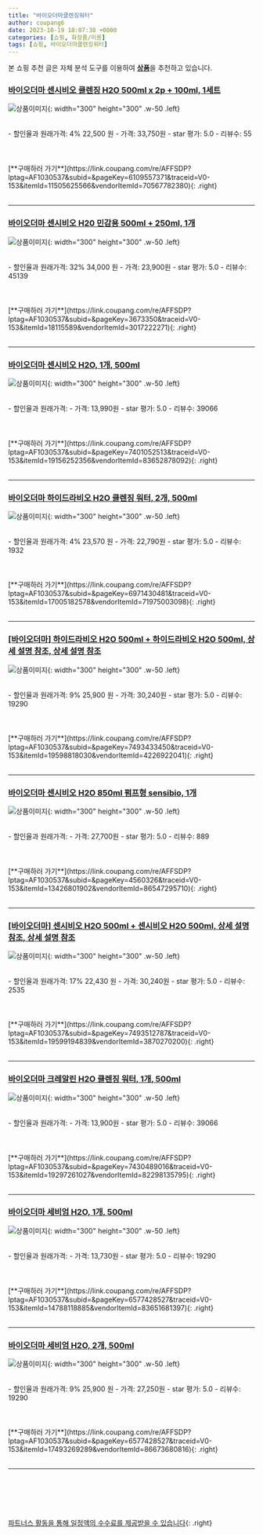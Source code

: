 ```yaml
---
title: "바이오더마클렌징워터"
author: coupang6
date: 2023-10-19 18:07:38 +0800
categories: [쇼핑, 화장품/미용]
tags: [쇼핑, 바이오더마클렌징워터]
---
```


본 쇼핑 추천 글은 자체 분석 도구를 이용하여 [**상품**](https://link.coupang.com/a/bao1ui)을 추천하고 있습니다.

### [바이오더마 센시비오 클렌징 H2O 500ml x 2p + 100ml, 1세트](https://link.coupang.com/re/AFFSDP?lptag=AF1030537&subid=&pageKey=6109557371&traceid=V0-153&itemId=11505625566&vendorItemId=70567782380)

![상품이미지](https://thumbnail9.coupangcdn.com/thumbnails/remote/230x230ex/image/retail/images/3473212743536268-b9967c23-639e-40d9-bc36-df0dddb83ceb.jpg){: width="300" height="300" .w-50 .left}


<br>
- 할인율과 원래가격: 4%  22,500   원
- 가격: 33,750원
- star 평가: 5.0
- 리뷰수: 55
<br>
<br>
<br>
<br>
[**구매하러 가기**](https://link.coupang.com/re/AFFSDP?lptag=AF1030537&subid=&pageKey=6109557371&traceid=V0-153&itemId=11505625566&vendorItemId=70567782380){: .right}
<br>
<br>

---

### [바이오더마 센시비오 H20 민감용 500ml + 250ml, 1개](https://link.coupang.com/re/AFFSDP?lptag=AF1030537&subid=&pageKey=3673350&traceid=V0-153&itemId=18115589&vendorItemId=3017222271)

![상품이미지](https://thumbnail10.coupangcdn.com/thumbnails/remote/230x230ex/image/retail/images/2520208468946076-5ec64dbf-35a7-4164-a87b-470b3269e57f.jpg){: width="300" height="300" .w-50 .left}


<br>
- 할인율과 원래가격: 32%  34,000   원
- 가격: 23,900원
- star 평가: 5.0
- 리뷰수: 45139
<br>
<br>
<br>
<br>
[**구매하러 가기**](https://link.coupang.com/re/AFFSDP?lptag=AF1030537&subid=&pageKey=3673350&traceid=V0-153&itemId=18115589&vendorItemId=3017222271){: .right}
<br>
<br>

---

### [바이오더마 센시비오 H2O, 1개, 500ml](https://link.coupang.com/re/AFFSDP?lptag=AF1030537&subid=&pageKey=7401052513&traceid=V0-153&itemId=19156252356&vendorItemId=83652878092)

![상품이미지](https://thumbnail9.coupangcdn.com/thumbnails/remote/230x230ex/image/vendor_inventory/0a64/7ce9908e3b7f473be4bff67cc92c6d5100245b94c448c1a8cc4ade3f0258.JPG){: width="300" height="300" .w-50 .left}


<br>
- 할인율과 원래가격: 
- 가격: 13,990원
- star 평가: 5.0
- 리뷰수: 39066
<br>
<br>
<br>
<br>
[**구매하러 가기**](https://link.coupang.com/re/AFFSDP?lptag=AF1030537&subid=&pageKey=7401052513&traceid=V0-153&itemId=19156252356&vendorItemId=83652878092){: .right}
<br>
<br>

---

### [바이오더마 하이드라비오 H2O 클렌징 워터, 2개, 500ml](https://link.coupang.com/re/AFFSDP?lptag=AF1030537&subid=&pageKey=6971430481&traceid=V0-153&itemId=17005182578&vendorItemId=71975003098)

![상품이미지](https://thumbnail7.coupangcdn.com/thumbnails/remote/230x230ex/image/vendor_inventory/cca5/4be6c96a40875fba057b69c5e825fecf3b21184fe2a8c1762e2f2260d29a.jpg){: width="300" height="300" .w-50 .left}


<br>
- 할인율과 원래가격: 4%  23,570   원
- 가격: 22,790원
- star 평가: 5.0
- 리뷰수: 1932
<br>
<br>
<br>
<br>
[**구매하러 가기**](https://link.coupang.com/re/AFFSDP?lptag=AF1030537&subid=&pageKey=6971430481&traceid=V0-153&itemId=17005182578&vendorItemId=71975003098){: .right}
<br>
<br>

---

### [[바이오더마] 하이드라비오 H2O 500ml + 하이드라비오 H2O 500ml, 상세 설명 참조, 상세 설명 참조](https://link.coupang.com/re/AFFSDP?lptag=AF1030537&subid=&pageKey=7493433450&traceid=V0-153&itemId=19598818030&vendorItemId=4226922041)

![상품이미지](https://thumbnail8.coupangcdn.com/thumbnails/remote/230x230ex/image/vendor_inventory/8c9b/6e94028fad35f2c0024e214230f3ef1dbb804102df442bcbd9f47ef170c8.jpg){: width="300" height="300" .w-50 .left}


<br>
- 할인율과 원래가격: 9%  25,900   원
- 가격: 30,240원
- star 평가: 5.0
- 리뷰수: 19290
<br>
<br>
<br>
<br>
[**구매하러 가기**](https://link.coupang.com/re/AFFSDP?lptag=AF1030537&subid=&pageKey=7493433450&traceid=V0-153&itemId=19598818030&vendorItemId=4226922041){: .right}
<br>
<br>

---

### [바이오더마 센시비오 H2O 850ml 펌프형 sensibio, 1개](https://link.coupang.com/re/AFFSDP?lptag=AF1030537&subid=&pageKey=4560326&traceid=V0-153&itemId=13426801902&vendorItemId=86547295710)

![상품이미지](https://thumbnail6.coupangcdn.com/thumbnails/remote/230x230ex/image/vendor_inventory/f3c1/c5bcdbbbfbca8e68129708ab412ddb5998a01efd47a364b91c0291a573f1.png){: width="300" height="300" .w-50 .left}


<br>
- 할인율과 원래가격: 
- 가격: 27,700원
- star 평가: 5.0
- 리뷰수: 889
<br>
<br>
<br>
<br>
[**구매하러 가기**](https://link.coupang.com/re/AFFSDP?lptag=AF1030537&subid=&pageKey=4560326&traceid=V0-153&itemId=13426801902&vendorItemId=86547295710){: .right}
<br>
<br>

---

### [[바이오더마] 센시비오 H2O 500ml + 센시비오 H2O 500ml, 상세 설명 참조, 상세 설명 참조](https://link.coupang.com/re/AFFSDP?lptag=AF1030537&subid=&pageKey=7493512787&traceid=V0-153&itemId=19599194839&vendorItemId=3870270200)

![상품이미지](https://thumbnail6.coupangcdn.com/thumbnails/remote/230x230ex/image/vendor_inventory/35a8/e76d53451c17c6676ecdd60d9bb6434cbdafaa8bc40fcd3da4692f210fa4.jpg){: width="300" height="300" .w-50 .left}


<br>
- 할인율과 원래가격: 17%  22,430   원
- 가격: 30,240원
- star 평가: 5.0
- 리뷰수: 2535
<br>
<br>
<br>
<br>
[**구매하러 가기**](https://link.coupang.com/re/AFFSDP?lptag=AF1030537&subid=&pageKey=7493512787&traceid=V0-153&itemId=19599194839&vendorItemId=3870270200){: .right}
<br>
<br>

---

### [바이오더마 크레알린 H2O 클렌징 워터, 1개, 500ml](https://link.coupang.com/re/AFFSDP?lptag=AF1030537&subid=&pageKey=7430489016&traceid=V0-153&itemId=19297261027&vendorItemId=82298135795)

![상품이미지](https://thumbnail8.coupangcdn.com/thumbnails/remote/230x230ex/image/vendor_inventory/0d2f/8c3c630ce221fc626eaa3e5a7c0b36365a6191cb2d85edf8970fcebe8bcb.jpg){: width="300" height="300" .w-50 .left}


<br>
- 할인율과 원래가격: 
- 가격: 13,900원
- star 평가: 5.0
- 리뷰수: 39066
<br>
<br>
<br>
<br>
[**구매하러 가기**](https://link.coupang.com/re/AFFSDP?lptag=AF1030537&subid=&pageKey=7430489016&traceid=V0-153&itemId=19297261027&vendorItemId=82298135795){: .right}
<br>
<br>

---

### [바이오더마 세비엄 H2O, 1개, 500ml](https://link.coupang.com/re/AFFSDP?lptag=AF1030537&subid=&pageKey=6577428527&traceid=V0-153&itemId=14788118885&vendorItemId=83651681397)

![상품이미지](https://thumbnail9.coupangcdn.com/thumbnails/remote/230x230ex/image/vendor_inventory/a64a/ffe5e75fe35376c860bf36e415ba6f99b4576927434899300750015023a4.jpg){: width="300" height="300" .w-50 .left}


<br>
- 할인율과 원래가격: 
- 가격: 13,730원
- star 평가: 5.0
- 리뷰수: 19290
<br>
<br>
<br>
<br>
[**구매하러 가기**](https://link.coupang.com/re/AFFSDP?lptag=AF1030537&subid=&pageKey=6577428527&traceid=V0-153&itemId=14788118885&vendorItemId=83651681397){: .right}
<br>
<br>

---

### [바이오더마 세비엄 H2O, 2개, 500ml](https://link.coupang.com/re/AFFSDP?lptag=AF1030537&subid=&pageKey=6577428527&traceid=V0-153&itemId=17493269289&vendorItemId=86673680816)

![상품이미지](https://thumbnail6.coupangcdn.com/thumbnails/remote/230x230ex/image/vendor_inventory/c8fc/de0736933f15e0771fba8614beed7978beb56805c9dff2cbf543d851e50f.jpg){: width="300" height="300" .w-50 .left}


<br>
- 할인율과 원래가격: 9%  25,900   원
- 가격: 27,250원
- star 평가: 5.0
- 리뷰수: 19290
<br>
<br>
<br>
<br>
[**구매하러 가기**](https://link.coupang.com/re/AFFSDP?lptag=AF1030537&subid=&pageKey=6577428527&traceid=V0-153&itemId=17493269289&vendorItemId=86673680816){: .right}
<br>
<br>

---
<br><br><br><br><br> [파트너스 활동을 통해 일정액의 수수료를 제공받을 수 있습니다](https://link.coupang.com/a/bao1ui){: .right}